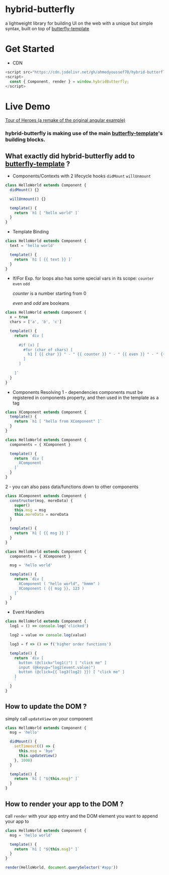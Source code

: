 # hybrid-butterfly

a lightweight library for building UI on the web with a unique but simple syntax, built on top of [butterfly-template](https://github.com/ahmedyoussef70/butterfly-template)

# Get Started

- CDN

```js
<script src="https://cdn.jsdelivr.net/gh/ahmedyoussef70/hybrid-butterfly@latest/dist/hybridButterfly.js"></script>
<script>
  const { Component, render } = window.hybridButterfly;
</script>
```

# Live Demo

[Tour of Heroes (a remake of the original angular example)](https://codesandbox.io/s/6yklz7xmzr)

### hybrid-butterfly is making use of the main [butterfly-template](https://github.com/ahmedyoussef70/butterfly-template)'s building blocks.

## What exactly did hybrid-butterfly add to [butterfly-template](https://github.com/ahmedyoussef70/butterfly-template) ?

- Components/Contexts
  with 2 lifecycle hooks `didMount` `willUnmount`

```js
class HelloWorld extends Component {
  didMount() {}

  willUnmount() {}

  template() {
    return `h1 [ "hello world" ]`
  }
}
```

- Template Binding

```js
class HelloWorld extends Component {
  text = 'hello world'

  template() {
    return `h1 [ {{ text }} ]`
  }
}
```

- If/For Exp.
  for loops also has some special vars in its scope: `counter` `even` `odd`

  _counter_ is a number starting from 0

  _even_ and _odd_ are booleans

```js
class HelloWorld extends Component {
  x = true
  chars = ['a', 'b', 'c']

  template() {
    return `div [
    
      #if (x) [
        #for (char of chars) [
          h1 [ {{ char }} " - " {{ counter }} " - " {{ even }} " - " {{ odd }} ]
        ]
      ]
      
    ]`
  }
}
```

- Components Resolving
  1 - dependencies components must be registered in components property, and then used in the template as a tag

```js
class XComponent extends Component {
  template() {
    return `h1 [ "hello from XComponent" ]`
  }
}

class HelloWorld extends Component {
  components = { XComponent }

  template() {
    return `div [
      XComponent
    ]`
  }
}
```

2 - you can also pass data/functions down to other components

```js
class XComponent extends Component {
  constructor(msg, moreData) {
    super()
    this.msg = msg
    this.moreData = moreData
  }

  template() {
    return `h1 [ {{ msg }} ]`
  }
}

class HelloWorld extends Component {
  components = { XComponent }

  msg = 'hello world'

  template() {
    return `div [
      XComponent ( "hello world", "hmmm" )
      XComponent ( {{ msg }}, 123 )
    ]`
  }
}
```

- Event Handlers

```js
class HelloWorld extends Component {
  log1 = () => console.log('clicked')

  log2 = value => console.log(value)

  log3 = f => () => f('higher order functions')

  template() {
    return `div [
      button (@click="log1()") [ "click me" ]
      input (@keyup="log2(event.value)")
      button (@click={{ log3(log2) }}) [ "click me" ]
    ]
    `
  }
}
```

## How to update the DOM ?

simply call `updateView` on your component

```js
class HelloWorld extends Component {
  msg = 'hello'

  didMount() {
    setTimeout(() => {
      this.msg = 'bye'
      this.updateView()
    }, 1000)
  }

  template() {
    return `h1 [ "${this.msg}" ]`
  }
}
```

## How to render your app to the DOM ?

call `render` with your app entry and the DOM element you want to append your app to

```js
class HelloWorld extends Component {
  msg = 'hello world'

  template() {
    return `h1 [ "${this.msg}" ]`
  }
}

render(HelloWorld, document.querySelector('#app'))
```
